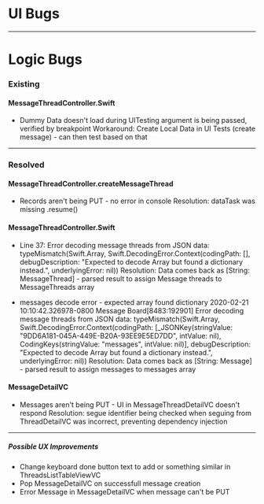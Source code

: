# UI Bugs

***

# Logic Bugs

### Existing
#### MessageThreadController.Swift
* Dummy Data doesn't load during UITesting
    argument is being passed, verified by breakpoint
    Workaround: Create Local Data in UI Tests (create message) - can then test based on that


***
### Resolved
#### MessageThreadController.createMessageThread
* Records aren't being PUT - no error in console 
    Resolution: dataTask was missing .resume() 
#### MessageThreadController.Swift
* Line 37: Error decoding message threads from JSON data: typeMismatch(Swift.Array<Any>, Swift.DecodingError.Context(codingPath: [], debugDescription: "Expected to decode Array<Any> but found a dictionary instead.", underlyingError: nil))
    Resolution: Data comes back as [String: MessageThread] - parsed result to assign Message threads to MessageThreads array

* messages decode error - expected array<Any> found dictionary 
2020-02-21 10:10:42.326978-0800 Message Board[8483:192901] Error decoding message threads from JSON data: typeMismatch(Swift.Array<Any>, Swift.DecodingError.Context(codingPath: [_JSONKey(stringValue: "9DD6A181-045A-449E-B20A-93EE9E5ED7DD", intValue: nil), CodingKeys(stringValue: "messages", intValue: nil)], debugDescription: "Expected to decode Array<Any> but found a dictionary instead.", underlyingError: nil)) 
Resolution: Data comes back as [String: Message] - parsed result to assign messages to messages array

#### MessageDetailVC
* Messages aren't being PUT - UI in MessageThreadDetailVC doesn't respond
    Resolution: segue identifier being checked when seguing from ThreadDetailVC was incorrect, preventing dependency injection

***
##### Possible UX Improvements

* Change keyboard done button text to add or something similar in ThreadsListTableViewVC
* Pop MessageDetailVC on successfull message creation
* Error Message in MessageDetailVC when message can't be PUT

